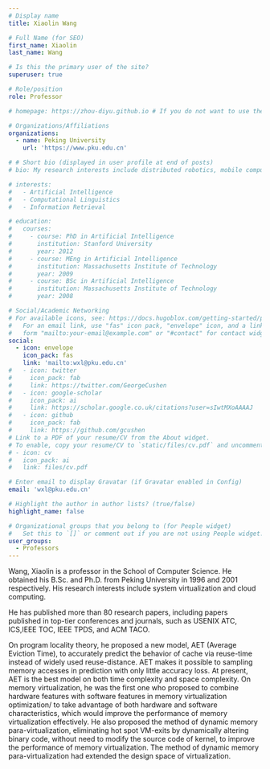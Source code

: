 ```yaml
---
# Display name
title: Xiaolin Wang

# Full Name (for SEO)
first_name: Xiaolin
last_name: Wang

# Is this the primary user of the site?
superuser: true

# Role/position
role: Professor

# homepage: https://zhou-diyu.github.io # If you do not want to use the internal homepage, set this to your external homepage

# Organizations/Affiliations
organizations:
  - name: Peking University
    url: 'https://www.pku.edu.cn'

# # Short bio (displayed in user profile at end of posts)
# bio: My research interests include distributed robotics, mobile computing and programmable matter.

# interests:
#   - Artificial Intelligence
#   - Computational Linguistics
#   - Information Retrieval

# education:
#   courses:
#     - course: PhD in Artificial Intelligence
#       institution: Stanford University
#       year: 2012
#     - course: MEng in Artificial Intelligence
#       institution: Massachusetts Institute of Technology
#       year: 2009
#     - course: BSc in Artificial Intelligence
#       institution: Massachusetts Institute of Technology
#       year: 2008

# Social/Academic Networking
# For available icons, see: https://docs.hugoblox.com/getting-started/page-builder/#icons
#   For an email link, use "fas" icon pack, "envelope" icon, and a link in the
#   form "mailto:your-email@example.com" or "#contact" for contact widget.
social:
  - icon: envelope
    icon_pack: fas
    link: 'mailto:wxl@pku.edu.cn'
#   - icon: twitter
#     icon_pack: fab
#     link: https://twitter.com/GeorgeCushen
#   - icon: google-scholar
#     icon_pack: ai
#     link: https://scholar.google.co.uk/citations?user=sIwtMXoAAAAJ
#   - icon: github
#     icon_pack: fab
#     link: https://github.com/gcushen
# Link to a PDF of your resume/CV from the About widget.
# To enable, copy your resume/CV to `static/files/cv.pdf` and uncomment the lines below.
# - icon: cv
#   icon_pack: ai
#   link: files/cv.pdf

# Enter email to display Gravatar (if Gravatar enabled in Config)
email: 'wxl@pku.edu.cn'

# Highlight the author in author lists? (true/false)
highlight_name: false

# Organizational groups that you belong to (for People widget)
#   Set this to `[]` or comment out if you are not using People widget.
user_groups:
  - Professors
---
```

Wang, Xiaolin is a professor in the School of Computer Science. He obtained his B.Sc. and Ph.D. from Peking University in 1996 and 2001 respectively. His research interests include system virtualization and cloud computing.

He has published more than 80 research papers, including papers published in top-tier conferences and journals, such as USENIX ATC, ICS,IEEE TOC, IEEE TPDS, and ACM TACO.

On program locality theory, he proposed a new model, AET (Average Eviction Time), to accurately predict the behavior of cache via reuse-time instead of widely used reuse-distance. AET makes it possible to sampling memory accesses in prediction with only little accuracy loss. At present, AET is the best model on both time complexity and space complexity. On memory virtualization, he was the first one who proposed to combine hardware features with software features in memory virtualization optimization/ to take advantage of both hardware and software characteristics, which would improve the performance of memory virtualization effectively. He also proposed the method of dynamic memory para-virtualization, eliminating hot spot VM-exits by dynamically altering binary code, without need to modify the source code of kernel, to improve the performance of memory virtualization. The method of dynamic memory para-virtualization had extended the design space of virtualization.
